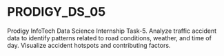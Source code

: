 # PRODIGY_DS_05
Prodigy InfoTech Data Science Internship Task-5. Analyze traffic accident data to identify patterns related to road conditions, weather, and time of day. Visualize accident hotspots and contributing factors.
